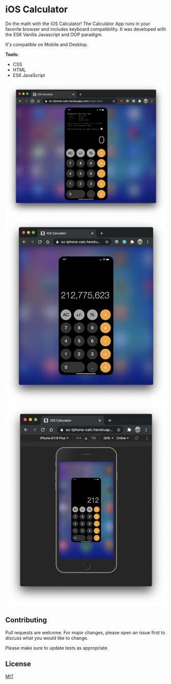 # iOS Calculator
Do the math with the iOS Calculator! The Calculator App runs in your favorite browser and includes keyboard compatibility. It was developed with the ES6 Vanilla Javascript and OOP paradigm.

It's compatible on Mobile and Desktop.

**Tools:**
- CSS
- HTML
- ES6 JavaScript

![Calc instructions](img/calc_instructions.png)
![Calc digits](img/calc_digits.png)
![Calc iphone](img/calc_iphone.png)

## Contributing
Pull requests are welcome. For major changes, please open an issue first to discuss what you would like to change.

Please make sure to update tests as appropriate.

## License
[MIT](LICENSE)